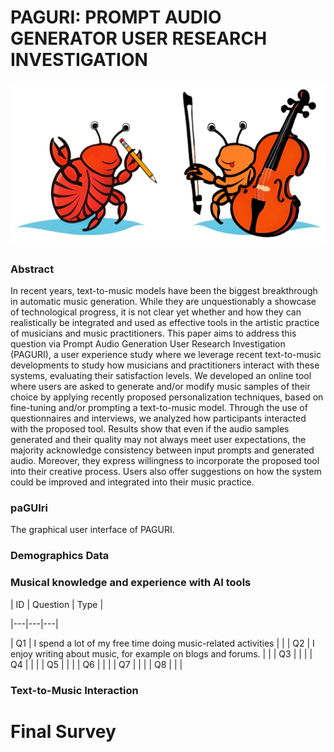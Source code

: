 # PAGURI: PROMPT AUDIO GENERATOR USER RESEARCH INVESTIGATION

<p align="center">
  <img src="figures/PAGURI_Logo.png"/>
</p>


### Abstract 

In recent years, text-to-music models have been the biggest breakthrough in automatic music generation. While they are unquestionably a showcase of technological progress, it is not clear yet whether and how they can realistically be integrated and used as effective tools in the artistic practice of musicians and music practitioners. This paper aims to address this question via Prompt Audio Generation User Research Investigation (PAGURI), a user experience study where we leverage recent text-to-music developments to study how musicians and practitioners interact with these systems, evaluating their satisfaction levels. We developed an online tool where users are asked to generate and/or modify music samples of their choice by applying recently proposed personalization techniques, based on fine-tuning and/or prompting a text-to-music model. Through the use of questionnaires and interviews, we analyzed how participants interacted with the proposed tool. Results show that even if the audio samples generated and their quality may not always meet user expectations, the majority acknowledge consistency between input prompts and generated audio. Moreover, they express willingness to incorporate the proposed tool into their creative process. Users also offer suggestions on how the system could be improved and integrated into their music practice.

### paGUIri
The graphical user interface of PAGURI.

### Demographics Data



### Musical knowledge and experience with AI tools
| ID  | Question  |  Type | 

|---|---|---|

| Q1  |  I spend a lot of my free time doing music-related activities |   |
| Q2  |  I enjoy writing about music, for example on blogs and forums. |   |
| Q3  |   |   |
| Q4  |   |   |
| Q5  |   |   |
| Q6  |   |   |
| Q7  |   |   |
| Q8  |   |   |

### Text-to-Music Interaction

# Final Survey

